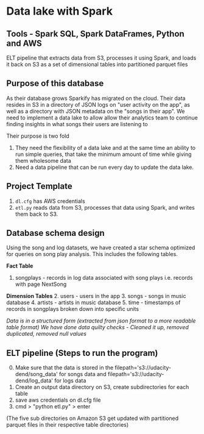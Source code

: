 # Data lake with Spark
## Tools - Spark SQL, Spark DataFrames, Python and AWS

ELT pipeline that extracts data from S3, processes it using Spark, and loads it back on S3 as a set of dimensional tables into partitioned parquet files

## Purpose of this database 
As their database grows Sparkify has migrated on the cloud. 
Their data resides in S3 in a directory of JSON logs on "user activity on the app", as well as a directory with JSON metadata on the "songs in their app".
We need to implement a data lake to allow allow their analytics team to continue finding insights in what songs their users are listening to

Their purpose is two fold 
1. They need the flexibility of a data lake and at the same time an ability to run simple queries, that take the minimum amount of time while giving them wholesome data
2. Need a data pipeline that can be run every day to update the data lake.

## Project Template

1. `dl.cfg` has AWS credentials
2. `etl.py` reads data from S3, processes that data using Spark, and writes them back to S3. 

## Database schema design

Using the song and log datasets, we have created a star schema optimized for queries on song play analysis. This includes the following tables.

**Fact Table**
1. songplays - records in log data associated with song plays i.e. records with page NextSong

**Dimension Tables**
2. users - users in the app
3. songs - songs in music database
4. artists - artists in music database
5. time - timestamps of records in songplays broken down into specific units

_Data is in a structured form (extracted from json format to a more readable table format)_
_We have done data quilty checks - Cleaned it up, removed duplicated, removed null values_

## ELT pipeline (Steps to run the program)

0. Make sure that the data is stored in the filepath='s3://udacity-dend/song_data' for songs data and filepath='s3://udacity-dend/log_data' for logs data
1. Create an output data directory on S3, create subdirectories for each table
2. save aws credentials on dl.cfg file  
2. cmd > "python etl.py" > enter

(The five sub directories on Amazon S3 get updated with partitioned parquet files in their respective table directories)